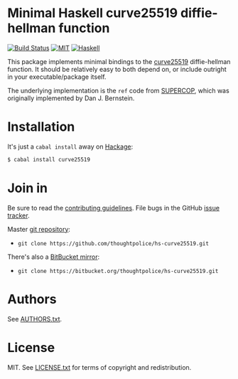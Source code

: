 # Minimal Haskell curve25519 diffie-hellman function

[![Build Status](https://travis-ci.org/thoughtpolice/hs-curve25519.png?branch=master)](https://travis-ci.org/thoughtpolice/hs-curve25519)
[![MIT](http://b.repl.ca/v1/license-MIT-blue.png)](http://en.wikipedia.org/wiki/MIT_License)
[![Haskell](http://b.repl.ca/v1/language-haskell-lightgrey.png)](http://www.haskell.org)

This package implements minimal bindings to the [curve25519][]
diffie-hellman function. It should be relatively easy to both depend
on, or include outright in your executable/package itself.

The underlying implementation is the `ref` code from [SUPERCOP][],
which was originally implemented by Dan J. Bernstein.

[curve25519]: http://cr.yp.to/ecdh.html
[SUPERCOP]: http://bench.cr.yp.to/supercop.html

# Installation

It's just a `cabal install` away on [Hackage][]:

```bash
$ cabal install curve25519
```

# Join in

Be sure to read the [contributing guidelines][contribute]. File bugs
in the GitHub [issue tracker][].

Master [git repository][gh]:

* `git clone https://github.com/thoughtpolice/hs-curve25519.git`

There's also a [BitBucket mirror][bb]:

* `git clone https://bitbucket.org/thoughtpolice/hs-curve25519.git`

# Authors

See [AUTHORS.txt](https://raw.github.com/thoughtpolice/hs-curve25519/master/AUTHORS.txt).

# License

MIT. See
[LICENSE.txt](https://raw.github.com/thoughtpolice/hs-curve25519/master/LICENSE.txt)
for terms of copyright and redistribution.

[contribute]: https://github.com/thoughtpolice/hs-curve25519/blob/master/CONTRIBUTING.md
[issue tracker]: http://github.com/thoughtpolice/hs-curve25519/issues
[gh]: http://github.com/thoughtpolice/hs-curve25519
[bb]: http://bitbucket.org/thoughtpolice/hs-curve25519
[Hackage]: http://hackage.haskell.org/package/curve25519

